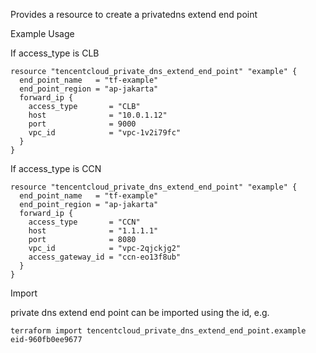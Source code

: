 Provides a resource to create a privatedns extend end point

Example Usage

If access_type is CLB

```hcl
resource "tencentcloud_private_dns_extend_end_point" "example" {
  end_point_name   = "tf-example"
  end_point_region = "ap-jakarta"
  forward_ip {
    access_type       = "CLB"
    host              = "10.0.1.12"
    port              = 9000
    vpc_id            = "vpc-1v2i79fc"
  }
}
```

If access_type is CCN

```hcl
resource "tencentcloud_private_dns_extend_end_point" "example" {
  end_point_name   = "tf-example"
  end_point_region = "ap-jakarta"
  forward_ip {
    access_type       = "CCN"
    host              = "1.1.1.1"
    port              = 8080
    vpc_id            = "vpc-2qjckjg2"
    access_gateway_id = "ccn-eo13f8ub"
  }
}
```

Import

private dns extend end point can be imported using the id, e.g.

```
terraform import tencentcloud_private_dns_extend_end_point.example eid-960fb0ee9677
```
